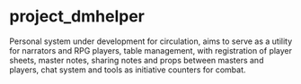 # project_dmhelper
Personal system under development for circulation, aims to serve as a utility for narrators and RPG players, table management, with registration of player sheets, master notes, sharing notes and props between masters and players, chat system and tools as initiative counters for combat.
